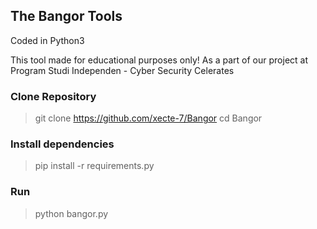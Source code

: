 ## The Bangor Tools
Coded in Python3

This tool made for educational purposes only! As a part of our project at Program Studi Independen - Cyber Security Celerates

### Clone Repository
> git clone https://github.com/xecte-7/Bangor
> cd Bangor

### Install dependencies
> pip install -r requirements.py

### Run
> python bangor.py
